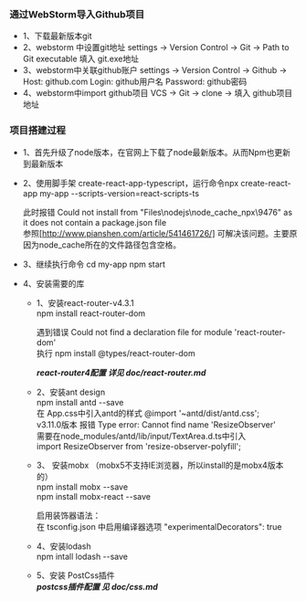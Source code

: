 ### 通过WebStorm导入Github项目
- 1、下载最新版本git
- 2、webstorm 中设置git地址
	settings -> Version Control -> Git -> Path to Git executable 填入 git.exe地址
- 3、webstorm中关联github账户
	settings -> Version Control -> Github -> Host: github.com Login: github用户名 Password: github密码
- 4、webstorm中import github项目
	VCS -> Git -> clone -> 填入 github项目地址

### 项目搭建过程
- 1、首先升级了node版本，在官网上下载了node最新版本。从而Npm也更新到最新版本

- 2、使用脚手架 create-react-app-typescript，运行命令npx create-react-app my-app --scripts-version=react-scripts-ts  

    此时报错 Could not install from "Files\nodejs\node_cache\_npx\9476" as it does not contain a package.json file  
    参照[http://www.pianshen.com/article/541461726/] 可解决该问题。主要原因为node_cache所在的文件路径包含空格。

- 3、继续执行命令 cd my-app  npm start

- 4、安装需要的库
    - 1、安装react-router-v4.3.1  
         npm install react-router-dom  
         
         遇到错误  Could not find a declaration file for module 'react-router-dom'  
         执行  npm install @types/react-router-dom  
         
         ***react-router4配置 详见 doc/react-router.md***
         
    - 2、安装ant design  
          npm install antd --save  
          在 App.css中引入antd的样式  @import '~antd/dist/antd.css';  
          v3.11.0版本 报错 Type error: Cannot find name 'ResizeObserver'  
          需要在node_modules/antd/lib/input/TextArea.d.ts中引入  
          import ResizeObserver from 'resize-observer-polyfill';
          
    - 3、 安装mobx （mobx5不支持IE浏览器，所以install的是mobx4版本的）  
         npm install mobx --save  
         npm install mobx-react --save
         
         启用装饰器语法：  
         在 tsconfig.json 中启用编译器选项 "experimentalDecorators": true 

    - 4、安装lodash  
          npm intall lodash --save
          
    - 5、安装 PostCss插件   
         ***postcss插件配置 见 doc/css.md***
    


